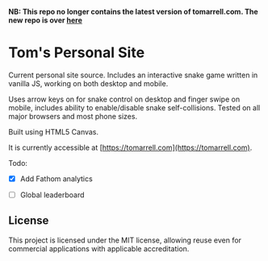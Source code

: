 **NB: This repo no longer contains the latest version of tomarrell.com. The new repo is over [here](https://github.com/tomarrell/website)**


# Tom's Personal Site
Current personal site source. Includes an interactive snake game written in vanilla JS, working on both desktop and mobile.

Uses arrow keys on for snake control on desktop and finger swipe on mobile, includes ability to enable/disable snake self-collisions. Tested on all major browsers and most phone sizes.

Built using HTML5 Canvas. 

It is currently accessible at [https://tomarrell.com](https://tomarrell.com).

Todo:
- [x] Add Fathom analytics
- [ ] Global leaderboard


## License
This project is licensed under the MIT license, allowing reuse even for commercial applications with applicable accreditation.
